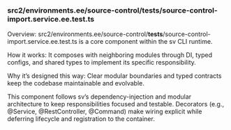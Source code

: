 ### src2/environments.ee/source-control/__tests__/source-control-import.service.ee.test.ts

Overview: src2/environments.ee/source-control/__tests__/source-control-import.service.ee.test.ts is a core component within the sv CLI runtime.

How it works: It composes with neighboring modules through DI, typed configs, and shared types to implement its specific responsibility.

Why it’s designed this way: Clear modular boundaries and typed contracts keep the codebase maintainable and evolvable.

This component follows sv’s dependency-injection and modular architecture to keep responsibilities focused and testable. Decorators (e.g., @Service, @RestController, @Command) make wiring explicit while deferring lifecycle and registration to the container.

